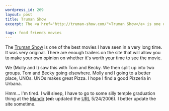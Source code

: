 ```yaml
--- 
wordpress_id: 269
layout: post
title: Truman Show
excerpt: The <a href="http://truman-show.com/">Truman Show</a> is one of the best movies I have seen in a very long time.  It was very original.  There are enough trailers on the site that will allow you to make your own opinion on whether it's worth your time to see the movie.<p>We (Molly and I) saw this with Tom and Becky.  We then split up into two groups.  Tom and Becky going elsewhere.  Molly and I going to a better place, UNOs.  UNOs makes great Pizza.  I hope I find a good Pizzeria in Urbana.<p>Hmm... I'm tired.  I will sleep, I have to go to some silly temple graduation thing at the <a href="http://www.hindumandir.org/">Mandir</a>.  I better update the site sometime.

tags: food friends movies
---
```


The <a href="http://truman-show.com/">Truman Show</a> is one of the best movies I have seen in a very long time.  It was very original.  There are enough trailers on the site that will allow you to make your own opinion on whether it's worth your time to see the movie.<p>We (Molly and I) saw this with Tom and Becky.  We then split up into two groups.  Tom and Becky going elsewhere.  Molly and I going to a better place, UNOs.  UNOs makes great Pizza.  I hope I find a good Pizzeria in Urbana.<p>Hmm... I'm tired.  I will sleep, I have to go to some silly temple graduation thing at the <a href="http://www.hindumandirmn.org/">Mandir</a> (**ed:** updated the <acronym title="Universal Resource Locator">URL</acronym> 5/24/2006).  I better update the site sometime.
